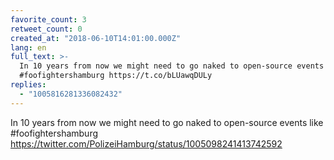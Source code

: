 ```yaml
---
favorite_count: 3
retweet_count: 0
created_at: "2018-06-10T14:01:00.000Z"
lang: en
full_text: >-
  In 10 years from now we might need to go naked to open-source events like
  #foofightershamburg https://t.co/bLUawqDULy
replies:
  - "1005816281336082432"
---
```


In 10 years from now we might need to go naked to open-source events like
#foofightershamburg
<https://twitter.com/PolizeiHamburg/status/1005098241413742592>
